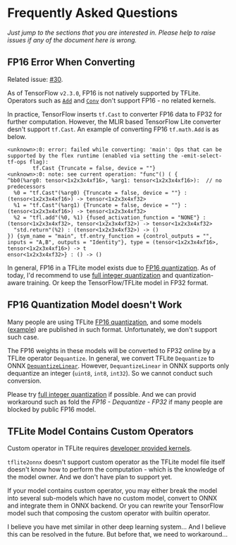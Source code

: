 Frequently Asked Questions
==========================

_Just jump to the sections that you are interested in.
Please help to raise issues if any of the document here is wrong._


## FP16 Error When Converting

Related issue: [#30](https://github.com/jackwish/tflite2onnx/issues/30).

As of TensorFlow `v2.3.0`, FP16 is not natively supported by TFLite.
Operators such as [`Add`](https://github.com/tensorflow/tensorflow/blob/v2.3.0/tensorflow/lite/kernels/add.cc#L196)
and [`Conv`](https://github.com/tensorflow/tensorflow/blob/v2.3.0/tensorflow/lite/kernels/conv.cc#L998)
don't support FP16 - no related kernels.

In practice, TensorFlow inserts `tf.Cast` to converter FP16 data to FP32
for further computation. However, the MLIR based TensorFlow Lite converter
desn't support `tf.Cast`. An example of converting FP16 `tf.math.Add` is as below.

```
<unknown>:0: error: failed while converting: 'main': Ops that can be supported by the flex runtime (enabled via setting the -emit-select-tf-ops flag):
        tf.Cast {Truncate = false, device = ""}
<unknown>:0: note: see current operation: "func"() ( {
^bb0(%arg0: tensor<1x2x3x4xf16>, %arg1: tensor<1x2x3x4xf16>):  // no predecessors
  %0 = "tf.Cast"(%arg0) {Truncate = false, device = ""} : (tensor<1x2x3x4xf16>) -> tensor<1x2x3x4xf32>
  %1 = "tf.Cast"(%arg1) {Truncate = false, device = ""} : (tensor<1x2x3x4xf16>) -> tensor<1x2x3x4xf32>
  %2 = "tfl.add"(%0, %1) {fused_activation_function = "NONE"} : (tensor<1x2x3x4xf32>, tensor<1x2x3x4xf32>) -> tensor<1x2x3x4xf32>
  "std.return"(%2) : (tensor<1x2x3x4xf32>) -> ()
}) {sym_name = "main", tf.entry_function = {control_outputs = "", inputs = "A,B", outputs = "Identity"}, type = (tensor<1x2x3x4xf16>, tensor<1x2x3x4xf16>) -> t
ensor<1x2x3x4xf32>} : () -> ()
```

In general, FP16 in a TFLite model exists due to
[FP16 quantization](https://www.tensorflow.org/lite/performance/post_training_quantization#float16_quantization).
As of today, I'd recommend to use
[full integer quantization](https://www.tensorflow.org/lite/performance/post_training_quantization#full_integer_quantization)
and quantization-aware training.
Or keep the TensorFlow/TFLite model in FP32 format.


## FP16 Quantization Model doesn't Work

Many people are using TFLite
[FP16 quantization](https://www.tensorflow.org/lite/performance/post_training_quantization#float16_quantization),
and some models ([example](https://github.com/jackwish/tflite2onnx/issues/33))
are published in such format.
Unfortunately, we don't support such case.

The FP16 weights in these models will be converted to FP32 online by a TFLite
operator `Dequantize`. In general, we convert TFLite `Dequantize` to ONNX
[`DequantizeLinear`](https://github.com/onnx/onnx/blob/master/docs/Changelog.md#DequantizeLinear-10).
However, `DequantizeLinear` in ONNX supports only dequantize an integer
(`uint8`, `int8`, `int32`). So we cannot conduct such conversion.

Please try
[full integer quantization](https://www.tensorflow.org/lite/performance/post_training_quantization#full_integer_quantization)
if possible. And we can provid workaround such as fold the *FP16 - Dequantize - FP32*
if many people are blocked by public FP16 model.


## TFLite Model Contains Custom Operators

Custom operator in TFLite requires
[developer provided kernels](https://www.tensorflow.org/lite/guide/ops_custom#defining_the_kernel_in_the_tensorflow_lite_runtime).

`tflite2onnx` doesn't support custom operator as the TFLite model file
itself doesn't know how to perform the computation - which is the knowledge
of the model owner. And we don't have plan to support yet.

If your model contains custom operator, you may either break the model
into several sub-models which have no custom model, convert to ONNX
and integrate them in ONNX backend. Or you can rewrite your TensorFlow
model such that composing the custom operator with builtin operator.

I believe you have met similar in other deep learning system...
And I believe this can be resolved in the future.
But before that, we need to workaround...

